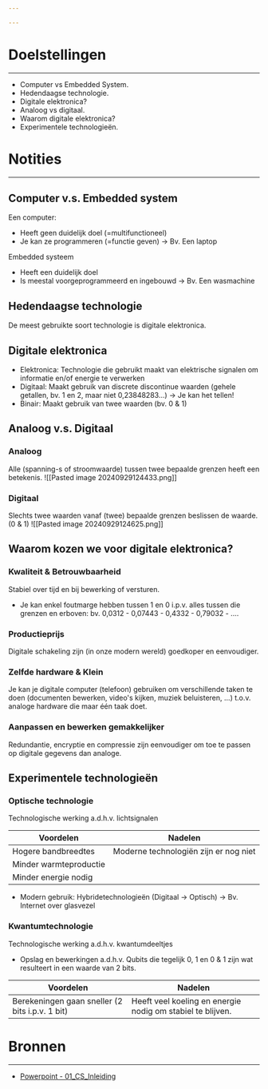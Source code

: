 ```yaml
---

---
```

# Doelstellingen
---
- Computer vs Embedded System.
- Hedendaagse technologie.
- Digitale elektronica?
- Analoog vs digitaal.
- Waarom digitale elektronica?
- Experimentele technologieën.

# Notities
--- 
## Computer v.s. Embedded system
Een computer:
- Heeft geen duidelijk doel (=multifunctioneel)
- Je kan ze programmeren (=functie geven)
-> Bv. Een laptop

Embedded systeem
- Heeft een duidelijk doel
- Is meestal voorgeprogrammeerd en ingebouwd
-> Bv. Een wasmachine

## Hedendaagse technologie
De meest gebruikte soort technologie is digitale elektronica.

## Digitale elektronica
- Elektronica: Technologie die gebruikt maakt van elektrische signalen om informatie en/of energie te verwerken
- Digitaal: Maakt gebruik van discrete discontinue waarden (gehele getallen, bv. 1 en 2, maar niet 0,23848283...) -> Je kan het tellen!
- Binair: Maakt gebruik van twee waarden (bv. 0 & 1)

## Analoog v.s. Digitaal
### Analoog
Alle (spanning-s of stroomwaarde) tussen twee bepaalde grenzen heeft een betekenis.
![[Pasted image 20240929124433.png]]
### Digitaal
Slechts twee waarden vanaf (twee) bepaalde grenzen beslissen de waarde. (0 & 1)
![[Pasted image 20240929124625.png]]

## Waarom kozen we voor digitale elektronica?
### Kwaliteit & Betrouwbaarheid
Stabiel over tijd en bij bewerking of versturen. 
- Je kan enkel foutmarge hebben tussen 1 en 0 i.p.v. alles tussen die grenzen en erboven: bv. 0,0312 - 0,07443 - 0,4332 - 0,79032 - ....

### Productieprijs
Digitale schakeling zijn (in onze modern wereld) goedkoper en eenvoudiger.

### Zelfde hardware & Klein
Je kan je digitale computer (telefoon) gebruiken om verschillende taken te doen (documenten bewerken, video's kijken, muziek beluisteren, ...) t.o.v. analoge hardware die maar één taak doet.

### Aanpassen en bewerken gemakkelijker
Redundantie, encryptie en compressie zijn eenvoudiger om toe te passen op digitale gegevens dan analoge.

## Experimentele technologieën
### Optische technologie
Technologische werking a.d.h.v. lichtsignalen

| Voordelen              | Nadelen                               |
| ---------------------- | ------------------------------------- |
| Hogere bandbreedtes    | Moderne technologiën zijn er nog niet |
| Minder warmteproductie |                                       |
| Minder energie nodig   |                                       |
-  Modern gebruik: Hybridetechnologieën (Digitaal -> Optisch)
-> Bv. Internet over glasvezel

### Kwantumtechnologie
Technologische werking a.d.h.v. kwantumdeeltjes 
- Opslag en bewerkingen a.d.h.v. Qubits die tegelijk 0, 1 en 0 & 1 zijn wat resulteert in een waarde van 2 bits.

| Voordelen                                       | Nadelen                                                    |
| ----------------------------------------------- | ---------------------------------------------------------- |
| Berekeningen gaan sneller (2 bits i.p.v. 1 bit) | Heeft veel koeling en energie nodig om stabiel te blijven. |


# Bronnen
---
- [Powerpoint - 01_CS_Inleiding](https://chamilo.hogent.be/index.php?application=Chamilo%5CApplication%5CWeblcms&go=CourseViewer&course=59249&tool=LearningPath&tool_action=ComplexDisplay&publication=2396043&preview_content_object_id=4830731&learning_path_action=Viewer&child_id=438432)